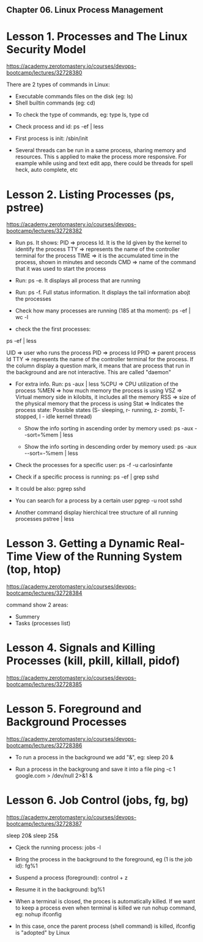 ## Chapter 06. Linux Process Management

# Lesson 1. Processes and The Linux Security Model

https://academy.zerotomastery.io/courses/devops-bootcamp/lectures/32728380

There are 2 types of commands in Linux:

- Executable commands files on the disk (eg: ls)
- Shell builtin commands (eg: cd)

* To check the type of commands, eg: type ls, type cd

- Check process and id:
  ps -ef | less

* First process is init: /sbin/init

- Several threads can be run in a same process, sharing memory and resources. This s applied to make the process more responsive. For example while using and text edit app, there could be threads for spell heck, auto complete, etc

# Lesson 2. Listing Processes (ps, pstree)

https://academy.zerotomastery.io/courses/devops-bootcamp/lectures/32728382

- Run ps. It shows:
  PID => process Id. It is the Id given by the kernel to identify the process
  TTY => represents the name of the controller terminal for the process
  TIME => it is the accumulated time in the process, shown in minutes and seconds
  CMD => name of the command that it was used to start the process

- Run: ps -e. It displays all process that are running
- Run: ps -f. Full status information. It displays the tail information abojt the processes
- Check how many processes are running (185 at tha moment):
  ps -ef | wc -l

- check the the first processes:

ps -ef | less

UID => user who runs the process
PID => process Id
PPID => parent process Id
TTY => represents the name of the controller terminal for the process. If the column display a question mark, it means that are process that run in the background and are not interactive. This are called "daemon"

- For extra info. Run:
  ps -aux | less
  %CPU => CPU utilization of the process
  %MEN => how much memory the process is using
  VSZ => Virtual memory side in kilobits, it includes all the memory
  RSS => size of the physical memory that the process is using
  Stat => Indicates the process state: Possible states (S- sleeping, r- running, z- zombi, T- stopped, I - idle kernel thread)

  - Show the info sorting in ascending order by memory used:
    ps -aux --sort=%mem | less

  - Show the info sorting in descending order by memory used:
    ps -aux --sort=-%mem | less

- Check the processes for a specific user:
  ps -f -u carlosinfante

- Check if a specific process is running:
  ps -ef | grep sshd

- It could be also:
  pgrep sshd

- You can search for a process by a certain user
  pgrep -u root sshd

- Another command display hierchical tree structure of all running processes
  pstree | less

# Lesson 3. Getting a Dynamic Real-Time View of the Running System (top, htop)

https://academy.zerotomastery.io/courses/devops-bootcamp/lectures/32728384

<top> command show 2 areas:

- Summery
- Tasks (processes list)

# Lesson 4. Signals and Killing Processes (kill, pkill, killall, pidof)

https://academy.zerotomastery.io/courses/devops-bootcamp/lectures/32728385

# Lesson 5. Foreground and Background Processes

https://academy.zerotomastery.io/courses/devops-bootcamp/lectures/32728386

- To run a process in the background we add "&", eg:
  sleep 20 &

- Run a process in the backgroung and save it into a file
  ping -c 1 google.com > /dev/null 2>&1 &

# Lesson 6. Job Control (jobs, fg, bg)

https://academy.zerotomastery.io/courses/devops-bootcamp/lectures/32728387

sleep 20&
sleep 25&

- Cjeck the running process:
  jobs -l

- Bring the process in the background to the foreground, eg (1 is the job id):
  fg%1

- Suspend a process (foreground): control + z
- Resume it in the background: bg%1

- When a terminal is closed, the proces is automatically killed. If we want to keep a process even when terminal is killed we run nohup command, eg:
  nohup ifconfig

* In this case, once the parent process (shell command) is killed, ifconfig is "adopted" by Linux
